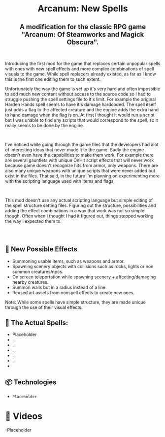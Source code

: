 <h1 align='center'>Arcanum: New Spells</h1>
<h2 align='center'>A modification for the classic RPG game "Arcanum: Of Steamworks and Magick Obscura".</h2>

&nbsp;

<p>Introducing the first mod for the game that replaces certain unpopular spells with ones with new spell effects and more complex combinations of spell visuals to the game. While spell replacers already existed, as far as I know this is the first one editing them to such extent.</p>

<p>Unfortunately the way the game is set up it's very hard and often impossible to add much new content without access to the source code so I had to struggle pushing the spell settings file to it's limit. For example
the original Harden Hands spell seems to have it's damage hardcoded. The spell itself just adds a flag to the affected creature and the engine adds the extra hand to hand damage when the flag is on. At first I thought it would run a script but 
I was unable to find any scripts that would correspond to the spell, so it really seems to be done by the engine. </p> &nbsp;

<p>I've noticed while going through the game files that the developers had alot of interesting ideas that never made it to the game. Sadly the engine doesn't even have the capabilities to make them work. For example there are several gauntlets with unique OnHit script effects 
that will never work because game doesn't recognize hits from armor, only weapons. There are also many unique weapons with unique scripts that were never added but exist in the files. That said, in the future I'm planning on experimenting more with the scripting language used with items and flags.</p>

&nbsp; &nbsp;

<p>This mod doesn't use any actual scripting language but simple editing of the spell structure setting files. Figuring out the structure, possibilities and adding the effect combinations in a way that work was not so simple though. Often when I thought I had it figured out, things stopped working the way I expected them to. </p>

&nbsp; &nbsp;


<h1 align='center'>
  
## 🎯 New Possible Effects
- Summoning usable items, such as weapons and armor.
- Spawning scenery objects with collisions such as rocks, lights or non summon creatures/npcs.
- On screen teleportation while spawning scenery + affecting/damaging nearby creatures.
- Summon walls but in a radius instead of a line.
- Reused art assets from nonspell effects to create new ones.

<p>Note: While some spells have simple structure, they are made unique through the use of their visual effects.</p>

## 🎯 The Actual Spells:
- Placeholder
- .
- .
- .
- .
- .
- 


## 📦 Technologies
- `Placeholder`


# 🍿 Videos

-Placeholder
